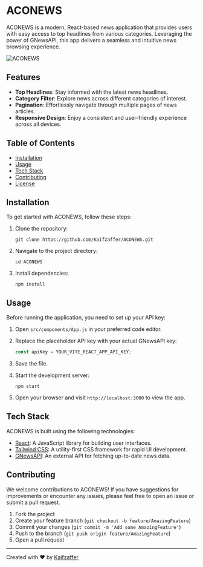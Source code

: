 # ACONEWS

ACONEWS is a modern, React-based news application that provides users with easy access to top headlines from various categories. Leveraging the power of GNewsAPI, this app delivers a seamless and intuitive news browsing experience.

![ACONEWS](https://drive.google.com/uc?export=view&id=1APst9C32om5pP5CWbS_H0rGipvOPtbeh)


## Features

- **Top Headlines**: Stay informed with the latest news headlines.
- **Category Filter**: Explore news across different categories of interest.
- **Pagination**: Effortlessly navigate through multiple pages of news articles.
- **Responsive Design**: Enjoy a consistent and user-friendly experience across all devices.

## Table of Contents

- [Installation](#installation)
- [Usage](#usage)
- [Tech Stack](#tech-stack)
- [Contributing](#contributing)
- [License](#license)

## Installation

To get started with ACONEWS, follow these steps:

1. Clone the repository:
   ```
   git clone https://github.com/Kaifzaffer/ACONEWS.git
   ```

2. Navigate to the project directory:
   ```
   cd ACONEWS
   ```

3. Install dependencies:
   ```
   npm install
   ```

## Usage

Before running the application, you need to set up your API key:

1. Open `src/components/App.js` in your preferred code editor.

2. Replace the placeholder API key with your actual GNewsAPI key:
   ```javascript
   const apiKey = YOUR_VITE_REACT_APP_API_KEY;
   ```

3. Save the file.

4. Start the development server:
   ```
   npm start
   ```

5. Open your browser and visit `http://localhost:3000` to view the app.

## Tech Stack

ACONEWS is built using the following technologies:

- [React](https://reactjs.org/): A JavaScript library for building user interfaces.
- [Tailwind CSS](https://tailwindcss.com/): A utility-first CSS framework for rapid UI development.
- [GNewsAPI](https://gnews.io/): An external API for fetching up-to-date news data.

## Contributing

We welcome contributions to ACONEWS! If you have suggestions for improvements or encounter any issues, please feel free to open an issue or submit a pull request.

1. Fork the project
2. Create your feature branch (`git checkout -b feature/AmazingFeature`)
3. Commit your changes (`git commit -m 'Add some AmazingFeature'`)
4. Push to the branch (`git push origin feature/AmazingFeature`)
5. Open a pull request

---

Created with ❤️ by [Kaifzaffer](https://github.com/Kaifzaffer)
